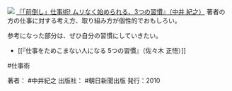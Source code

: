 
[![](https://images-fe.ssl-images-amazon.com/images/I/51X4edDL8dL._SL160_.jpg)](http://www.amazon.co.jp/exec/obidos/ASIN/4023308013/choiyaki81-22/ref=nosim)
[『「前倒し」仕事術! ムリなく始められる、3つの習慣』（中井 紀之）](http://www.amazon.co.jp/exec/obidos/ASIN/4023308013/choiyaki81-22/ref=nosim)
著者の方の仕事に対する考え方、取り組み方が個性的でおもしろい。

参考になった部分は、ぜひ自分の習慣にしていきたい。

- [[『仕事をためこまない人になる 5つの習慣』（佐々木 正悟）]]

#仕事術 

著者： #中井紀之 
出版社： #朝日新聞出版
発行：2010 
